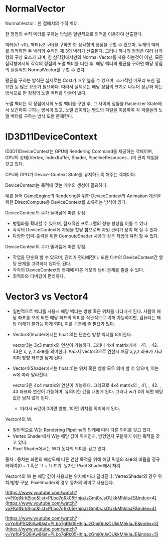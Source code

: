 # NormalVector

NormalVector : 한 점에서의 수직 벡터.

한 정점의 수직 벡터를 구하는 방법은 일반적으로 외적을 이용하여 산출한다.

벡터(v1-v0), 벡터(v2-v0)을 구하면 한 삼각형의 정점을 구할 수 있으며, 두개의 벡터를 외적하면 두 벡터와 수직인 제 3의 벡터가 산출된다. 그러나 하나의 정점은 여러 삼각형의 구성 요소가 되며, 한 삼각형에서만의  Normal Vector를 사용 하는것이 아닌, 모든 삼각형에서의 각각의 정점의 노멀 벡터를 더한 후, 해당 벡터의 평균을 구하면 해당 정점의 실질적인 NormalVector를 구할 수 있다.

평균을 구하는 방식은 실제로는 Cost가 매우 높을 수 있으며, 추가적인 메모리 또한 필요한 등 많은 요소가 필요하다. 따라서 실제로는 해당 정점의 크기로 나누어 정규화 하는 방식으로 한 정점의 노멀 벡터를 만들어 낸다.

노멀 벡터는 각 정점에서의 노멀 벡터를 구한 후, 그 사이의 점들을 Rasterizer State에서 보간하여 구하는 방식이 있고, 노멀 맵이라는 별도의 파일을 이용하여 각 픽셀들의 노멀 벡터를 구하는 방식 또한 존재한다.


# ID3D11DeviceContext

ID3D11DeviceContext는 GPU에 Rendering Command를 제공하는 객체이며, GPU의 상태(Vertex, IndexBuffer, Shader, PipelineResources…)의 관리 책임을 갖고 있다.

CPU와 GPU가 Device-Context State를 유지하도록 해주는 객체이다.

DeviceContext는 목적에 맞는 개수의 생성이 필요하다.

예를 들어 GameEngine의 Rendering을 위한 DeviceContext와 Animation 계산을 위한 DirectCompute용 DeviceContext를 소유하는 방식이 있다.

DeviceContext의 수가 늘어남에 따른 장점

- 병렬화를 확대할 수 있으며, 잠재적인 프로그램의 성능 향상을 이룰 수 있다
- 각각의 DeviceContext에 자원을 할당 함으로써 자원 관리가 용이 해 질 수 있다.
- 다양한 입력-출력을 위한 ComputeShader 사용과 같은 작업에 유리 할 수 있다.

DeviceContext의 수가 줄어듬에 따른 장점.

- 작업을 단순화 할 수 있으며, 관리가 편리해진다. 또한 다수의 DeviceContext간 할당 문제를 고려하지 않아도 된다.
- 각각의 DeviceContext의 복제에 따른 메모리 낭비 문제를 줄일 수 있다.
- 최적화와 디버깅이 편리하다.


# Vector3 vs Vector4

- 일반적으로 벡터를 사용시 해당 벡터는 방향 혹은 위치를 나타내게 된다. 사람이 해당 좌표를 보게 되면 해당 좌표의 의미를 직관적으로 이해 가능하지만, 컴퓨터는 해당 이해가 불가능 하게 되며, 이를 구분해 줄 필요가 있다.

- Vector3(Shader에서는 float 3)는 단순한 방향 벡터를 의미한다.
    
    vector3는 3x3 matrix와 연산이 가능하다. 그러나 4x4 matrix에서 _ 41, _ 42. _ 43은 x, y, z 좌표를 의미한다. 따라서 vector3으로 연산시 해당 x,y,z 좌표가 사라지며 방향 좌표만 남게 된다.
    

- Vector4(Shader에서는 float 4)는 위치 혹은 방향 모두 의미 할 수 있으며, 이는 w에 따라 달라진다.
    
    vector3은 4x4 matrix와 연산이 가능하다. 그러므로 4x4 matrix의  _ 41, _ 42. _ 43 좌표와 연산이 가능하며, 유의미한 값을 내놓게 된다. 그러나 w가 0이 되면 해당 값은 남지 않게 된다.
    
    - 따라서 w값이 0이면 방향, 1이면 위치를 의미하게 된다.
    

 

Vector4의 W.

- 일반적으로 W는 Rendering Pipeline의 단계에 따라 다른 의미를 갖고 있다.
- Vertex Shader에서 W는 해당 값이 위치인지, 방향인지 구분하기 위한 목적을 갖고 있다.
- Pixel Shader에서는 W가 동차의 의미를 갖고 있다.

동차 : 동차는 화면의 해상도에 따른 연산 목적을 위해 해당 픽셀의 좌표의 비율을 정규화하여(0 ~ 1 혹은 -1 ~ 1) 표기. 동차는 Pixel Shader에서 처리.

Vector4의 W 는 해당 값이 사용되는 위치에 따라 달라진다. VertexShader의 경우 위치/방향 구분, PixelShader의 경우 동차의 의미로 사용된다.

[https://www.youtube.com/watch?v=FKqtNrkBjoc&list=PLbo7gRk05HhjqJzGmj0rJsOUkkMhkIaJE&index=4](https://www.youtube.com/watch?v=FKqtNrkBjoc&list=PLbo7gRk05HhjqJzGmj0rJsOUkkMhkIaJE&index=4)

[https://www.youtube.com/watch?v=YpfbPSQ8lAw&list=PLbo7gRk05HhjqJzGmj0rJsOUkkMhkIaJE&index=5](https://www.youtube.com/watch?v=YpfbPSQ8lAw&list=PLbo7gRk05HhjqJzGmj0rJsOUkkMhkIaJE&index=5)
